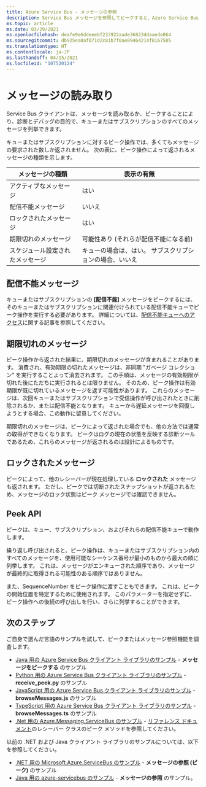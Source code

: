 ```yaml
---
title: Azure Service Bus - メッセージの参照
description: Service Bus メッセージを参照してピークすると、Azure Service Bus クライアントは、キューまたはサブスクリプションのすべてのメッセージを列挙できます。
ms.topic: article
ms.date: 03/29/2021
ms.openlocfilehash: deafe9e6ddeeebf233922aade36823ddaaede864
ms.sourcegitcommit: db925ea0af071d2c81b7f0ae89464214f8167505
ms.translationtype: HT
ms.contentlocale: ja-JP
ms.lasthandoff: 04/15/2021
ms.locfileid: "107520124"
---
```

# <a name="message-browsing"></a>メッセージの読み取り
Service Bus クライアントは、メッセージを読み取るか、ピークすることにより、診断とデバッグの目的で、キューまたはサブスクリプションのすべてのメッセージを列挙できます。

キューまたはサブスクリプションに対するピーク操作では、多くてもメッセージの要求された数しか返されません。 次の表に、ピーク操作によって返されるメッセージの種類を示します。 

| メッセージの種類 | 表示の有無 | 
| ---------------- | ----- | 
| アクティブなメッセージ | はい |
| 配信不能メッセージ | いいえ | 
| ロックされたメッセージ | はい |
| 期限切れのメッセージ |  可能性あり (それらが配信不能になる前) |
| スケジュール設定されたメッセージ | キューの場合は、はい。 サブスクリプションの場合、いいえ |

## <a name="dead-lettered-messages"></a>配信不能メッセージ
キューまたはサブスクリプションの **[配信不能]** メッセージをピークするには、そのキューまたはサブスクリプションに関連付けられている配信不能キューでピーク操作を実行する必要があります。 詳細については、[配信不能キューへのアクセス](service-bus-dead-letter-queues.md#path-to-the-dead-letter-queue)に関する記事を参照してください。

## <a name="expired-messages"></a>期限切れのメッセージ
ピーク操作から返された結果に、期限切れのメッセージが含まれることがあります。 消費され、有効期限の切れたメッセージは、非同期 "ガベージ コレクション" を実行することよって消去されます。 この手順は、メッセージの有効期限が切れた後にただちに実行されるとは限りません。 そのため、ピーク操作は有効期限が既に切れているメッセージを返す可能性があります。 これらのメッセージは、次回キューまたはサブスクリプションで受信操作が呼び出されたときに削除されるか、または配信不能となります。 キューから遅延メッセージを回復しようとする場合、この動作に留意してください。 

期限切れのメッセージは、ピークによって返された場合でも、他の方法では通常の取得ができなくなります。 ピークはログの現在の状態を反映する診断ツールであるため、これらのメッセージが返されるのは設計によるものです。

## <a name="locked-messages"></a>ロックされたメッセージ
ピークによって、他のレシーバーが現在処理している **ロックされた** メッセージも返されます。 ただし、ピークでは切断されたスナップショットが返されるため、メッセージのロック状態はピーク メッセージでは確認できません。

## <a name="peek-apis"></a>Peek API
ピークは、キュー、サブスクリプション、およびそれらの配信不能キューで動作します。 

繰り返し呼び出されると、ピーク操作は、キューまたはサブスクリプション内のすべてのメッセージを、使用可能なシーケンス番号が最小のものから最大の順に列挙します。 これは、メッセージがエンキューされた順序であり、メッセージが最終的に取得される可能性のある順序ではありません。

また、SequenceNumber をピーク操作に渡すこともできます。 これは、ピークの開始位置を特定するために使用されます。 このパラメーターを指定せずに、ピーク操作への後続の呼び出しを行い、さらに列挙することができます。

## <a name="next-steps"></a>次のステップ
ご自身で選んだ言語のサンプルを試して、ピークまたはメッセージ参照機能を調査します。

- [Java 用の Azure Service Bus クライアント ライブラリのサンプル](/samples/azure/azure-sdk-for-java/servicebus-samples/) - **メッセージをピークする** のサンプル
- [Python 用の Azure Service Bus クライアント ライブラリのサンプル](/samples/azure/azure-sdk-for-python/servicebus-samples/) - **receive_peek.py** のサンプル
- [JavaScript 用の Azure Service Bus クライアント ライブラリのサンプル](/samples/azure/azure-sdk-for-js/service-bus-javascript/) - **browseMessages.js** のサンプル
- [TypeScript 用の Azure Service Bus クライアント ライブラリのサンプル](/samples/azure/azure-sdk-for-js/service-bus-typescript/) - **browseMessages.ts** のサンプル
- [.Net 用の Azure.Messaging.ServiceBus のサンプル](/samples/azure/azure-sdk-for-net/azuremessagingservicebus-samples/) - [リファレンス ドキュメント](/dotnet/api/azure.messaging.servicebus)のレシーバー クラスのピーク メソッドを参照してください。

以前の .NET および Java クライアント ライブラリのサンプルについては、以下を参照してください。
- [.NET 用の Microsoft.Azure.ServiceBus のサンプル](https://github.com/Azure/azure-service-bus/tree/master/samples/DotNet/Microsoft.Azure.ServiceBus/) - **メッセージの参照 (ピーク)** のサンプル 
- [Java 用の azure-servicebus のサンプル](https://github.com/Azure/azure-service-bus/tree/master/samples/Java/azure-servicebus/MessageBrowse) - **メッセージの参照** のサンプル。 
